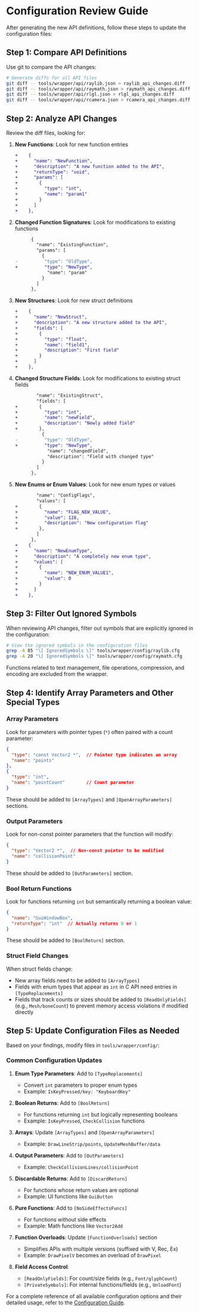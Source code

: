 # Configuration Review Guide

After generating the new API definitions, follow these steps to update the configuration files:

## Step 1: Compare API Definitions

Use git to compare the API changes:

```bash
# Generate diffs for all API files
git diff -- tools/wrapper/api/raylib.json > raylib_api_changes.diff
git diff -- tools/wrapper/api/raymath.json > raymath_api_changes.diff
git diff -- tools/wrapper/api/rlgl.json > rlgl_api_changes.diff
git diff -- tools/wrapper/api/rcamera.json > rcamera_api_changes.diff
```

## Step 2: Analyze API Changes

Review the diff files, looking for:

1. **New Functions**: Look for new function entries
   ```diff
   +    {
   +      "name": "NewFunction",
   +      "description": "A new function added to the API",
   +      "returnType": "void",
   +      "params": [
   +        {
   +          "type": "int",
   +          "name": "param1"
   +        }
   +      ]
   +    },
   ```

2. **Changed Function Signatures**: Look for modifications to existing functions
   ```diff
         {
           "name": "ExistingFunction",
           "params": [
             {
   -          "type": "OldType",
   +          "type": "NewType",
               "name": "param"
             }
           ]
         },
   ```

3. **New Structures**: Look for new struct definitions
   ```diff
   +    {
   +      "name": "NewStruct",
   +      "description": "A new structure added to the API",
   +      "fields": [
   +        {
   +          "type": "float",
   +          "name": "field1",
   +          "description": "First field"
   +        }
   +      ]
   +    },
   ```

4. **Changed Structure Fields**: Look for modifications to existing struct fields
   ```diff
           "name": "ExistingStruct",
           "fields": [
   +        {
   +          "type": "int",
   +          "name": "newField",
   +          "description": "Newly added field"
   +        },
             {
   -          "type": "OldType",
   +          "type": "NewType",
               "name": "changedField",
               "description": "Field with changed type"
             }
           ]
         },
   ```

5. **New Enums or Enum Values**: Look for new enum types or values
   ```diff
           "name": "ConfigFlags",
           "values": [
   +        {
   +          "name": "FLAG_NEW_VALUE",
   +          "value": 128,
   +          "description": "New configuration flag"
   +        },
           ]
         },
   +    {
   +      "name": "NewEnumType",
   +      "description": "A completely new enum type",
   +      "values": [
   +        {
   +          "name": "NEW_ENUM_VALUE1",
   +          "value": 0
   +        }
   +      ]
   +    },
   ```

## Step 3: Filter Out Ignored Symbols

When reviewing API changes, filter out symbols that are explicitly ignored in the configuration:

```bash
# View the ignored symbols in the configuration files
grep -A 85 "\[ IgnoredSymbols \]" tools/wrapper/config/raylib.cfg
grep -A 20 "\[ IgnoredSymbols \]" tools/wrapper/config/raymath.cfg
```

Functions related to text management, file operations, compression, and encoding are excluded from the wrapper.

## Step 4: Identify Array Parameters and Other Special Types

### Array Parameters
Look for parameters with pointer types (`*`) often paired with a count parameter:

```json
{
  "type": "const Vector2 *",  // Pointer type indicates an array
  "name": "points"
},
{
  "type": "int",
  "name": "pointCount"        // Count parameter
}
```

These should be added to `[ArrayTypes]` and `[OpenArrayParameters]` sections.

### Output Parameters
Look for non-const pointer parameters that the function will modify:

```json
{
  "type": "Vector2 *",  // Non-const pointer to be modified
  "name": "collisionPoint"
}
```

These should be added to `[OutParameters]` section.

### Bool Return Functions
Look for functions returning `int` but semantically returning a boolean value:

```json
{
  "name": "GuiWindowBox",
  "returnType": "int"  // Actually returns 0 or 1
}
```

These should be added to `[BoolReturn]` section.

### Struct Field Changes
When struct fields change:
- New array fields need to be added to `[ArrayTypes]`
- Fields with enum types that appear as `int` in C API need entries in `[TypeReplacements]`
- Fields that track counts or sizes should be added to `[ReadOnlyFields]` (e.g., `Mesh/boneCount`) to prevent memory access violations if modified directly

## Step 5: Update Configuration Files as Needed

Based on your findings, modify files in `tools/wrapper/config/`:

### Common Configuration Updates

1. **Enum Type Parameters**: Add to `[TypeReplacements]`
   - Convert `int` parameters to proper enum types
   - Example: `IsKeyPressed/key: "KeyboardKey"`

2. **Boolean Returns**: Add to `[BoolReturn]`
   - For functions returning `int` but logically representing booleans
   - Example: `IsKeyPressed`, `CheckCollision` functions

3. **Arrays**: Update `[ArrayTypes]` and `[OpenArrayParameters]`
   - Example: `DrawLineStrip/points`, `UpdateMeshBuffer/data`

4. **Output Parameters**: Add to `[OutParameters]`
   - Example: `CheckCollisionLines/collisionPoint`

5. **Discardable Returns**: Add to `[DiscardReturn]`
   - For functions whose return values are optional
   - Example: UI functions like `GuiButton`

6. **Pure Functions**: Add to `[NoSideEffectsFuncs]`
   - For functions without side effects
   - Example: Math functions like `Vector2Add`

7. **Function Overloads**: Update `[FunctionOverloads]` section
   - Simplifies APIs with multiple versions (suffixed with V, Rec, Ex)
   - Example: `DrawPixelV` becomes an overload of `DrawPixel`

8. **Field Access Control**: 
   - `[ReadOnlyFields]`: For count/size fields (e.g., `Font/glyphCount`)
   - `[PrivateSymbols]`: For internal functions/fields (e.g., `UnloadFont`)

For a complete reference of all available configuration options and their detailed usage, refer to the [Configuration Guide](config_guide.md).

